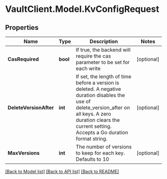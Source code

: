 # VaultClient.Model.KvConfigRequest

## Properties

Name | Type | Description | Notes
------------ | ------------- | ------------- | -------------
**CasRequired** | **bool** | If true, the backend will require the cas parameter to be set for each write | [optional] 
**DeleteVersionAfter** | **int** | If set, the length of time before a version is deleted. A negative duration disables the use of delete_version_after on all keys. A zero duration clears the current setting. Accepts a Go duration format string. | [optional] 
**MaxVersions** | **int** | The number of versions to keep for each key. Defaults to 10 | [optional] 

[[Back to Model list]](../README.md#documentation-for-models) [[Back to API list]](../README.md#documentation-for-api-endpoints) [[Back to README]](../README.md)

